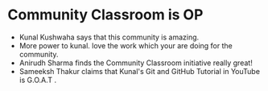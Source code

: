 # Community Classroom is OP

- Kunal Kushwaha says that this community is amazing.
- More power to kunal. love the work which your are doing for the community.
- Anirudh Sharma finds the Community Classroom initiative really great!
- Sameeksh Thakur claims that Kunal's Git and GitHub Tutorial in YouTube is G.O.A.T .
